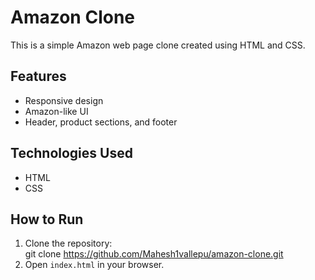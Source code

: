 # Amazon Clone

This is a simple Amazon web page clone created using HTML and CSS.

## Features
- Responsive design
- Amazon-like UI
- Header, product sections, and footer

## Technologies Used
- HTML  
- CSS  

## How to Run
1. Clone the repository:  
git clone https://github.com/Mahesh1vallepu/amazon-clone.git
2. Open `index.html` in your browser.
